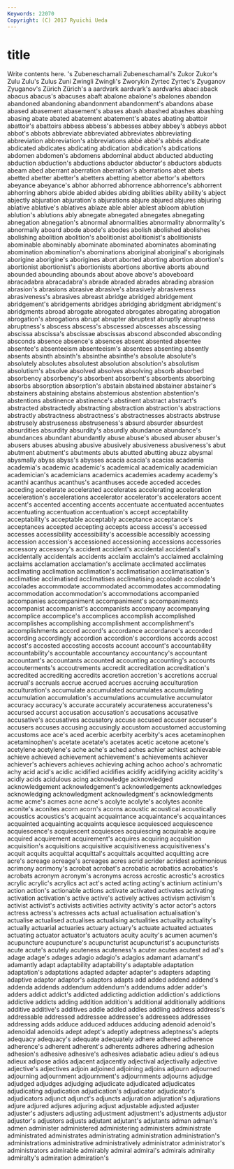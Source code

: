 ```yaml
---
Keywords: 22070 
Copyright: (C) 2017 Ryuichi Ueda
---
```


# title

Write contents here.
's Zubeneschamali Zubeneschamali's Zukor Zukor's Zulu Zulu's Zulus Zuni
Zwingli Zwingli's Zworykin Zyrtec Zyrtec's Zyuganov Zyuganov's Zürich Zürich's a
aardvark aardvark's aardvarks abaci aback abacus abacus's abacuses abaft abalone
abalone's abalones abandon abandoned abandoning abandonment abandonment's abandons abase abased
abasement abasement's abases abash abashed abashes abashing abasing abate abated
abatement abatement's abates abating abattoir abattoir's abattoirs abbess abbess's abbesses
abbey abbey's abbeys abbot abbot's abbots abbreviate abbreviated abbreviates abbreviating
abbreviation abbreviation's abbreviations abbé abbé's abbés abdicate abdicated abdicates abdicating
abdication abdication's abdications abdomen abdomen's abdomens abdominal abduct abducted abducting
abduction abduction's abductions abductor abductor's abductors abducts abeam abed aberrant
aberration aberration's aberrations abet abets abetted abetter abetter's abetters abetting
abettor abettor's abettors abeyance abeyance's abhor abhorred abhorrence abhorrence's abhorrent
abhorring abhors abide abided abides abiding abilities ability ability's abject
abjectly abjuration abjuration's abjurations abjure abjured abjures abjuring ablative ablative's
ablatives ablaze able abler ablest abloom ablution ablution's ablutions ably
abnegate abnegated abnegates abnegating abnegation abnegation's abnormal abnormalities abnormality abnormality's
abnormally aboard abode abode's abodes abolish abolished abolishes abolishing abolition
abolition's abolitionist abolitionist's abolitionists abominable abominably abominate abominated abominates abominating
abomination abomination's abominations aboriginal aboriginal's aboriginals aborigine aborigine's aborigines abort
aborted aborting abortion abortion's abortionist abortionist's abortionists abortions abortive aborts
abound abounded abounding abounds about above above's aboveboard abracadabra abracadabra's
abrade abraded abrades abrading abrasion abrasion's abrasions abrasive abrasive's abrasively
abrasiveness abrasiveness's abrasives abreast abridge abridged abridgement abridgement's abridgements abridges
abridging abridgment abridgment's abridgments abroad abrogate abrogated abrogates abrogating abrogation
abrogation's abrogations abrupt abrupter abruptest abruptly abruptness abruptness's abscess abscess's
abscessed abscesses abscessing abscissa abscissa's abscissae abscissas abscond absconded absconding
absconds absence absence's absences absent absented absentee absentee's absenteeism absenteeism's
absentees absenting absently absents absinth absinth's absinthe absinthe's absolute absolute's
absolutely absolutes absolutest absolution absolution's absolutism absolutism's absolve absolved absolves
absolving absorb absorbed absorbency absorbency's absorbent absorbent's absorbents absorbing absorbs
absorption absorption's abstain abstained abstainer abstainer's abstainers abstaining abstains abstemious
abstention abstention's abstentions abstinence abstinence's abstinent abstract abstract's abstracted abstractedly
abstracting abstraction abstraction's abstractions abstractly abstractness abstractness's abstractnesses abstracts abstruse
abstrusely abstruseness abstruseness's absurd absurder absurdest absurdities absurdity absurdity's absurdly
abundance abundance's abundances abundant abundantly abuse abuse's abused abuser abuser's
abusers abuses abusing abusive abusively abusiveness abusiveness's abut abutment abutment's
abutments abuts abutted abutting abuzz abysmal abysmally abyss abyss's abysses
acacia acacia's acacias academia academia's academic academic's academical academically academician
academician's academicians academics academies academy academy's acanthi acanthus acanthus's acanthuses
accede acceded accedes acceding accelerate accelerated accelerates accelerating acceleration acceleration's
accelerations accelerator accelerator's accelerators accent accent's accented accenting accents accentuate
accentuated accentuates accentuating accentuation accentuation's accept acceptability acceptability's acceptable acceptably
acceptance acceptance's acceptances accepted accepting accepts access access's accessed accesses
accessibility accessibility's accessible accessibly accessing accession accession's accessioned accessioning accessions
accessories accessory accessory's accident accident's accidental accidental's accidentally accidentals accidents
acclaim acclaim's acclaimed acclaiming acclaims acclamation acclamation's acclimate acclimated acclimates
acclimating acclimation acclimation's acclimatisation acclimatisation's acclimatise acclimatised acclimatises acclimatising accolade
accolade's accolades accommodate accommodated accommodates accommodating accommodation accommodation's accommodations accompanied
accompanies accompaniment accompaniment's accompaniments accompanist accompanist's accompanists accompany accompanying accomplice
accomplice's accomplices accomplish accomplished accomplishes accomplishing accomplishment accomplishment's accomplishments accord
accord's accordance accordance's accorded according accordingly accordion accordion's accordions accords
accost accost's accosted accosting accosts account account's accountability accountability's accountable
accountancy accountancy's accountant accountant's accountants accounted accounting accounting's accounts accouterments's
accoutrements accredit accreditation accreditation's accredited accrediting accredits accretion accretion's accretions
accrual accrual's accruals accrue accrued accrues accruing acculturation acculturation's accumulate
accumulated accumulates accumulating accumulation accumulation's accumulations accumulative accumulator accuracy accuracy's
accurate accurately accurateness accurateness's accursed accurst accusation accusation's accusations accusative
accusative's accusatives accusatory accuse accused accuser accuser's accusers accuses accusing
accusingly accustom accustomed accustoming accustoms ace ace's aced acerbic acerbity
acerbity's aces acetaminophen acetaminophen's acetate acetate's acetates acetic acetone acetone's
acetylene acetylene's ache ache's ached aches achier achiest achievable achieve
achieved achievement achievement's achievements achiever achiever's achievers achieves achieving aching
achoo achoo's achromatic achy acid acid's acidic acidified acidifies acidify
acidifying acidity acidity's acidly acids acidulous acing acknowledge acknowledged acknowledgement
acknowledgement's acknowledgements acknowledges acknowledging acknowledgment acknowledgment's acknowledgments acme acme's acmes
acne acne's acolyte acolyte's acolytes aconite aconite's aconites acorn acorn's
acorns acoustic acoustical acoustically acoustics acoustics's acquaint acquaintance acquaintance's acquaintances
acquainted acquainting acquaints acquiesce acquiesced acquiescence acquiescence's acquiescent acquiesces acquiescing
acquirable acquire acquired acquirement acquirement's acquires acquiring acquisition acquisition's acquisitions
acquisitive acquisitiveness acquisitiveness's acquit acquits acquittal acquittal's acquittals acquitted acquitting
acre acre's acreage acreage's acreages acres acrid acrider acridest acrimonious
acrimony acrimony's acrobat acrobat's acrobatic acrobatics acrobatics's acrobats acronym acronym's
acronyms across acrostic acrostic's acrostics acrylic acrylic's acrylics act act's
acted acting acting's actinium actinium's action action's actionable actions activate
activated activates activating activation activation's active active's actively actives activism
activism's activist activist's activists activities activity activity's actor actor's actors
actress actress's actresses acts actual actualisation actualisation's actualise actualised actualises
actualising actualities actuality actuality's actually actuarial actuaries actuary actuary's actuate
actuated actuates actuating actuator actuator's actuators acuity acuity's acumen acumen's
acupuncture acupuncture's acupuncturist acupuncturist's acupuncturists acute acute's acutely acuteness acuteness's
acuter acutes acutest ad ad's adage adage's adages adagio adagio's
adagios adamant adamant's adamantly adapt adaptability adaptability's adaptable adaptation adaptation's
adaptations adapted adapter adapter's adapters adapting adaptive adaptor adaptor's adaptors
adapts add added addend addend's addenda addends addendum addendum's addendums
adder adder's adders addict addict's addicted addicting addiction addiction's addictions
addictive addicts adding addition addition's additional additionally additions additive additive's
additives addle addled addles addling address address's addressable addressed addressee
addressee's addressees addresses addressing adds adduce adduced adduces adducing adenoid
adenoid's adenoidal adenoids adept adept's adeptly adeptness adeptness's adepts adequacy
adequacy's adequate adequately adhere adhered adherence adherence's adherent adherent's adherents
adheres adhering adhesion adhesion's adhesive adhesive's adhesives adiabatic adieu adieu's
adieus adieux adipose adiós adjacent adjacently adjectival adjectivally adjective adjective's
adjectives adjoin adjoined adjoining adjoins adjourn adjourned adjourning adjournment adjournment's
adjournments adjourns adjudge adjudged adjudges adjudging adjudicate adjudicated adjudicates adjudicating
adjudication adjudication's adjudicator adjudicator's adjudicators adjunct adjunct's adjuncts adjuration adjuration's
adjurations adjure adjured adjures adjuring adjust adjustable adjusted adjuster adjuster's
adjusters adjusting adjustment adjustment's adjustments adjustor adjustor's adjustors adjusts adjutant
adjutant's adjutants adman adman's admen administer administered administering administers administrate
administrated administrates administrating administration administration's administrations administrative administratively administrator administrator's
administrators admirable admirably admiral admiral's admirals admiralty admiralty's admiration admiration's
